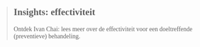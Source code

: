 ><h2 style="font-family:papyrus">Insights: effectiviteit</h2>
>
><p style="font-family:papyrus">Ontdek Ivan Chai: lees meer over de effectiviteit voor een doeltreffende (preventieve) behandeling.
